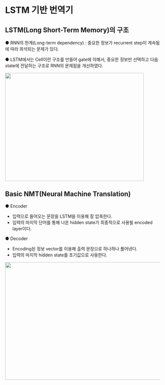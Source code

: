 # LSTM 기반 번역기
## LSTM(Long Short-Term Memory)의 구조  
● RNN의 한계(Long-term dependency) : 중요한 정보가 recurrent step이 계속됨에 따라 희석되는 문제가 있다.

● LSTM에서는 Cell이란 구조를 만들어 gate에 의해서, 중요한 정보만 선택하고 다음 state에 전달하는 구조로 RNN의 문제점을 개선하였다.

<img src="https://user-images.githubusercontent.com/98728682/153707834-2ae2ae2d-3a19-4ce7-ba83-c38967ad4dff.png" width="450" height="350">  

## Basic NMT(Neural Machine Translation)  
● Encoder  
- 입력으로 들어오는 문장을 LSTM을 이용해 잘 압축한다.  
- 입력의 마지막 단어를 통해 나온 hidden state가 최종적으로 사용될 encoded layer이다.  

● Decoder  
- Encoding된 정보 vector를 이용해 출력 문장으로 하나하나 풀어낸다.  
- 입력의 마지막 hidden state를 초기값으로 사용한다.  

<img src="https://user-images.githubusercontent.com/98728682/153708731-5e062912-32fa-43d7-af6f-2637ae846883.jpg" width="680" height="380">
